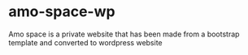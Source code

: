 # amo-space-wp

Amo space is a private website that has been made from a bootstrap template and converted to wordpress website
